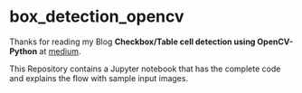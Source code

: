 # box_detection_opencv
Thanks for reading my Blog **Checkbox/Table cell detection using OpenCV-Python** at [medium](https://medium.com/@sreekiranar).

This Repository contains a Jupyter notebook that has the complete code and explains the flow with sample input images.

